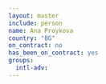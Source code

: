 ```yaml
---
layout: master
include: person
name: Ana Proykova
country: "BG"
on_contract: no
has_been_on_contract: yes
groups:
  intl-adv:
---
```


